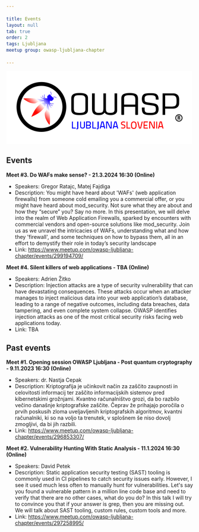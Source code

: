 ```yaml
---

title: Events
layout: null
tab: true
order: 2
tags: Ljubljana
meetup group: owasp-ljubljana-chapter

---
```


<a href="https://owasp.org/www-chapter-ljubljana/"><img src="assets/images/OWASP_Ljubljana_Slovenia.png" alt="OWASP-Ljubljana"/></a>

## Events


**Meet #3. Do WAFs make sense? - 21.3.2024 16:30 (Online)**
 * Speakers: Gregor Ratajc, Matej Fajdiga
 * Description: You might have heard about 'WAFs' (web application firewalls) from someone cold emailing you a commercial offer, or you might have heard about mod_security. Not sure what they are about and how they “secure” you? Say no more. In this presentation, we will delve into the realm of Web Application Firewalls, sparked by encounters with commercial vendors and open-source solutions like mod_security. Join us as we unravel the intricacies of WAFs, understanding what and how they 'firewall', and some techniques on how to bypass them, all in an effort to demystify their role in today’s security landscape
 * Link: https://www.meetup.com/owasp-ljubljana-chapter/events/299194709/

**Meet #4. Silent killers of web applications - TBA (Online)**
 * Speakers: Adrien Žitko
 * Description: Injection attacks are a type of security vulnerability that can have devastating consequences. These attacks occur when an attacker manages to inject malicious data into your web application’s database, leading to a range of negative outcomes, including data breaches, data tampering, and even complete system collapse. OWASP identifies injection attacks as one of the most critical security risks facing web applications today.
 * Link: TBA


## Past events
**Meet #1. Opening session OWASP Ljubljana - Post quantum cryptography - 9.11.2023 16:30 (Online)**
 * Speakers: dr. Nastja Cepak
 * Description: Kriptografija je učinkovit način za zaščito zaupnosti in celovitosti informacij ter zaščito informacijskih sistemov pred kibernetskimi grožnjami. Kvantno računalništvo grozi, da bo razbilo večino današnje kriptografske zaščite. Čeprav že prihajajo poročila o prvih poskusih zloma uveljavljenih kriptografskih algoritmov, kvantni računalniki, ki so na voljo ta trenutek, v splošnem še niso dovolj zmogljivi, da bi jih razbili.
 * Link: https://www.meetup.com/owasp-ljubljana-chapter/events/296853307/
   
**Meet #2. Vulnerability Hunting With Static Analysis - 11.1.2024 16:30 (Online)**
 * Speakers: David Petek
 * Description: Static application security testing (SAST) tooling is commonly used in CI pipelines to catch security issues early. However, I see it used much less often to manually hunt for vulnerabilities. Let's say you found a vulnerable pattern in a million line code base and need to verify that there are no other cases, what do you do? In this talk I will try to convince you that if your answer is grep, then you are missing out. We will talk about SAST tooling, custom rules, custom tools and more.
 * Link: https://www.meetup.com/owasp-ljubljana-chapter/events/297258995/
